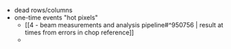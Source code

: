 - dead rows/columns
- one-time events "hot pixels"
	- [[4 - beam measurements and analysis pipeline#^950756 | result at times from errors in chop reference]] 
	- 